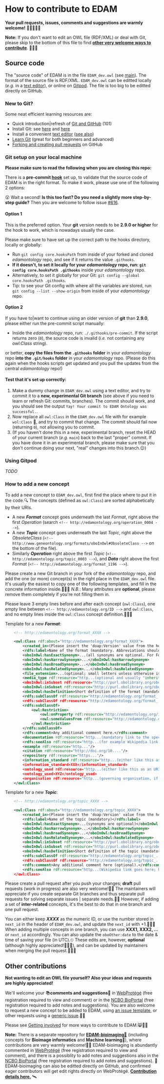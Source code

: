 # How to contribute to EDAM

__Your pull requests, issues, comments and suggestions are warmly welcome!__ 🙏🏽🙇🏽‍♂️

**Note:** If you don't want to edit an OWL file (RDF/XML) or deal with Git, please skip to the bottom of this file to find [**other very welcome ways to contribute**](#other-contributions). 🎈🙌🏽


## Source code

The "source code" of EDAM is in the file `EDAM_dev.owl` (see [main](https://github.com/edamontology/edamontology/blob/main/EDAM_dev.owl)). The format of the source file is RDF/XML. `EDAM_dev.owl` can be editted locally (_e.g._ in a [text editor](https://coderefinery.github.io/installation/editors/)), or online on [Gitpod](https://www.gitpod.io/#https://github.com/edamontology/edamontology). The file is too big to be editted directly on GitHub.


### New to Git?

Some neat efficient learning resources are:
 - Quick introduction|refresh of [Git and GitHub](https://coderefinery.github.io/git-refresher/02-refresher/) (101)
 - Install Git: see [here](https://coderefinery.github.io/git-refresher/01-setup) and [here](https://carpentries.github.io/workshop-template/#git)
 - Install a convenient [text editor](https://coderefinery.github.io/installation/editors/) ([see also](https://carpentries.github.io/workshop-template/#editor))
 - [Learn Git](https://coderefinery.github.io/git-intro/) (great for both beginners and advanced)
 - [Forking and creating pull requests](https://coderefinery.github.io/git-collaborative/03-distributed/) on GitHub


### Git setup on your local machine

__Please make sure to read the following when you are cloning this repo:__

There is a __pre-commit [hook](https://coderefinery.github.io/git-collaborative/05-hooks/)__ set up, to validate that the source code of EDAM is in the right format. To make it work, please use one of the following 2 options:

😮 Wait a second! __Is this too fast? Do you need a slightly more step-by-step guide?__ Then you are welcome to follow issue [#616](https://github.com/edamontology/edamontology/issues/616).


#### Option 1

This is the preferred option. Your __git__ version needs to be __2.9.0 or higher__ for the hook to work, which is nowadays usually the case.

Please make sure to have set up the correct path to the hooks directory, locally or globally:

* Run `git config core.hooksPath` from inside of your forked and cloned _edamontology_ repo, and see if it returns the value `.githooks`.
* **If it doesn't, to set it locally for your _edamontology_ repo, run: `git config core.hooksPath .githooks`** inside your _edamontology_ repo.
* Alternatively, to set it globally for your Git: `git config --global core.hooksPath .githooks`.
* Tip: to see your Git config with where all the variables are stored, run `git config --list --show-origin` from inside of your _edamontology_ repo.


#### Option 2

If you have to|want to continue using an older version of __git__ than __2.9.0__, please either run the pre-commit script manually:
- Inside the _edamontology_ repo, run: `./.githooks/pre-commit`. If the script returns zero (`0`), the source code is invalid (_i.e._ not containing any _owl:Class_ string).

or better, **copy the files from the `.githooks` folder** in your _edamontology_ repo **into the `.git/hooks` folder** in your _edamontology_ repo. (Please do this again when the hooks scripts get updated and you pull the updates from the central _edamontology_ repo!)

#### Test that it's set up correctly:

1. Make a dummy change in `EDAM_dev.owl` using a text editor, and try to commit it to a **new, experimental Git branch** (see above if you need to learn or refresh Git: commits, branches). The commit should work, and you should see the output `Yay! Your commit to EDAM Ontology was successful.`.
2. Now replace all `owl:Class` in the `EDAM_dev.owl` file with for example `wol:Class` 🦉, and try to commit that change. The commit should fail now (returning `0`), not allowing you to commit.
3. (If you haven't done this in a new, experimental branch, reset the HEAD of your current branch (_e.g._ `main`) back to the last "proper" commit. If you have done it in an experimental branch, please make sure that you don't continue doing your next, "real" changes into this branch.😉)


### Using Gitpod

_TODO_


### How to add a new concept

To add a new concept to `EDAM_dev.owl`, first find the place where to put it in the code.🔍 The concepts (defined as `owl:Class`) are sorted alphabetically by their URIs.
- A new _**Format**_ concept goes underneath the last _Format_, right above the first _Operation_ (search `<!-- http://edamontology.org/operation_0004 -->`).
- A new _**Topic**_ concept goes underneath the last _Topic_, right above the _ObsoleteClass_ (`<!-- http://www.geneontology.org/formats/oboInOwl#ObsoleteClass -->` on the bottom of the file).
- Similarly _**Operation**_ right above the first _Topic_ (`<!-- http://edamontology.org/topic_0003 -->`), and _**Data**_ right above the first _Format_ (`<!-- http://edamontology.org/format_1196 -->`).

Please create a new Git branch in your fork of the _edamontology_ repo, and add the one (or more) concept(s) in the right place in the `EDAM_dev.owl` file. It's usually the easiest to copy one of the following templates, and fill in the concrete information inside.👩🏽‍💻 _N.B._: Many attributes are __optional__, please remove them completely if you're not filling them in.

Please leave 3 empty lines before and after each concept (`owl:Class`), one empty line between `<!-- http://edamontology.org/ID -->` and `owl:Class`, and no empty lines inside the `owl:Class` concept definition.🙇🏽‍♂️

Template for a new _**Format**_:
```xml
    <!-- http://edamontology.org/format_XXXX -->

    <owl:Class rdf:about="http://edamontology.org/format_XXXX">
        <created_in>(Please insert the 'doap:Version' value from the header of the file here, without "_dev". For example: 1.26)</created_in>
        <rdfs:label>Name of the format (mandatory. Abbreviations should be in CAPITALS unless another form is usual, e.g. "gVCF")</rdfs:label>
        <oboInOwl:hasExactSynonym>...(all synonyms are optional. For Formats, usually only ExactSynonym makes sense)</oboInOwl:hasExactSynonym>
        <oboInOwl:hasNarrowSynonym>...</oboInOwl:hasNarrowSynonym>
        <oboInOwl:hasBroadSynonym>...</oboInOwl:hasBroadSynonym>
        <oboInOwl:hasRelatedSynonym>...</oboInOwl:hasRelatedSynonym>
        <file_extension>...(optional; small letters unless otherwise is usual; no dot in the beginning)</file_extension>
        <media_type rdf:resource="http...(optional and usually "inherited" from super-concepts; such as https://www.iana.org/assignments/media-types)"/>
        <oboInOwl:inSubset rdf:resource="http://purl.obolibrary.org/obo/edam#edam"/>
        <oboInOwl:inSubset rdf:resource="http://purl.obolibrary.org/obo/edam#formats"/>
        <oboInOwl:hasDefinition>Short definition of the format (mandatory).</oboInOwl:hasDefinition>
        <rdfs:subClassOf rdf:resource="http://edamontology.org/format_...(at least 1 "parent URI" is mandatory. All the following attributes are optional, except documentation)"/>
        <rdfs:subClassOf rdf:resource="http://edamontology.org/format_..."/>
        <rdfs:subClassOf>
            <owl:Restriction>
                <owl:onProperty rdf:resource="http://edamontology.org/is_format_of"/>
                <owl:someValuesFrom rdf:resource="http://edamontology.org/data_...(link(s) to EDAM Data concepts; type of data represented in this data format)"/>
            </owl:Restriction>
        </rdfs:subClassOf>
        <rdfs:comment>Any additional comment here.</rdfs:comment>
        <documentation rdf:resource="http...(mandatory link to the specification|documentation of the format)"/>
        <rdfs:seeAlso rdf:resource="http...(for example Wikipedia link here)"/>
        <example rdf:resource="http..."/>
        <citation rdf:resource="http://doi.org/10...."/>
        <repository rdf:resource="https..."/>
        <information_standard rdf:resource="http...(either like this as an URI|URL, or if no "Nice URI|URL" then by its name|abbraviation as the following)"/>
        <information_standard>XXX</information_standard>
        <ontology_used rdf:resource="http...(either like this as an URI|URL, or if no "Nice URI|URL" then by its name|abbraviation as the following)"/>
        <ontology_used>XYZ</ontology_used>
        <organisation rdf:resource="http...(governing organisation, if any)"/>
    </owl:Class>
```

Template for a new _**Topic**_:
``` xml
    <!-- http://edamontology.org/topic_XXXX -->

    <owl:Class rdf:about="http://edamontology.org/topic_XXXX">
        <created_in>(Please insert the 'doap:Version' value from the header of the file here, without "_dev". For example: 1.26)</created_in>
        <rdfs:label>Name of the topic (mandatory)</rdfs:label>
        <oboInOwl:hasExactSynonym>...(synonyms are optional)</oboInOwl:hasExactSynonym>
        <oboInOwl:hasNarrowSynonym>...</oboInOwl:hasNarrowSynonym>
        <oboInOwl:hasBroadSynonym>...</oboInOwl:hasBroadSynonym>
        <oboInOwl:hasRelatedSynonym>...</oboInOwl:hasRelatedSynonym>
        <oboInOwl:inSubset rdf:resource="http://purl.obolibrary.org/obo/edam#edam"/>
        <oboInOwl:inSubset rdf:resource="http://purl.obolibrary.org/obo/edam#topics"/>
        <oboInOwl:hasDefinition>Short definition of the topic (mandatory).</oboInOwl:hasDefinition>
        <rdfs:subClassOf rdf:resource="http://edamontology.org/topic_...(at least 1 "parent URI" is mandatory)"/>
        <rdfs:subClassOf rdf:resource="http://edamontology.org/topic_..."/>
        <rdfs:comment>Any additional comment here (optional).</rdfs:comment>
        <rdfs:seeAlso rdf:resource="http...(Wikipedia link goes here; highly recommended for each Topic! Also generic, "soft" links to other ontologies go here.)"/>
    </owl:Class>
```

Please create a pull request after you push your changes; __draft__ pull requests (work in progress) are also very welcome!👍🏽 The maintainers will appreciate if you create separate Git branches and thus separate pull requests for solving separate issues | separate needs.🙏🏽 However, if adding a set of **inter-related** concepts, it's the best to do that in one branch and one pull request.

You can either keep **_XXXX_** as the numeric ID, or use the number stored in `next_id` in the header of `EDAM_dev.owl`, and update the `next_id` with +1.🧙🏽‍♀️ When adding multiple concepts in one branch, you can use **XXX1, XXX2, ...** or `next_id` accordingly. You can also update the `oboOther:date` to the date & time of saving your file (in UTC).⏲ These edits are, however, **optional** (although highly appreciated!🚀🙌🏽), and can be updated by maintainers when merging the pull request.👩🏽‍🏭


## Other contributions

__Not wanting to edit an OWL file yourself? Also your ideas and requests are highly appreciated!__

We'll welcome your 📚**comments and suggestions**📑 in [WebProtégé](https://webprotege.stanford.edu/#projects/4befad5f-f27b-430c-a07d-fcf635093169/edit/Classes) (free registration required to view and comment) or in the [NCBO BioPortal](https://bioportal.bioontology.org/ontologies/EDAM?p=classes) (free registration required to add notes and suggestions). You are also welcome to request a new concept to be added to EDAM, using [an issue template](https://github.com/edamontology/edamontology/issues/new/choose), or other requests using a [generic issue](https://github.com/edamontology/edamontology/issues/new).🐱‍🚀

Please see [Getting involved](https://edamontologydocs.readthedocs.io/en/latest/getting_involved.html) for more ways to contribute to EDAM.😸🧬🌻

**Note:** There is a separate repository for [**EDAM-bioimaging**🔬](https://github.com/edamontology/edam-bioimaging) (including concepts for **Bioimage informatics** and **Machine learning**🤖), where contributions are very warmly welcome!🙌🏽 EDAM-bioimaging is abundantly commented in [WebProtégé](https://webprotege.stanford.edu/#projects/2ce704bf-83ed-4d2e-985f-84c4841fac71/edit/Classes) (free registration required to view and comment), and there is a possiblity to add notes and suggestions also in the [NCBO BioPortal](https://bioportal.bioontology.org/ontologies/EDAM-BIOIMAGING?p=classes) (free registration required to add notes and suggestions). 🚀 EDAM-bioimaging can also be editted directly on GitHub, and confirmed eager contributors will get edit rights directly on WebProtégé. [**Contribution details here.**](https://github.com/edamontology/edam-bioimaging#contributing) 🛰
